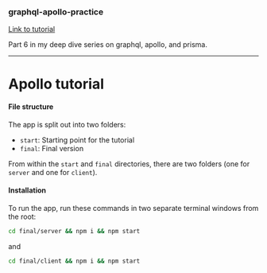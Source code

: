 ### graphql-apollo-practice
[Link to tutorial](https://www.apollographql.com/docs/tutorial/introduction/)


Part 6 in my deep dive series on graphql, apollo, and prisma.

---

# Apollo tutorial
#### File structure

The app is split out into two folders:
- `start`: Starting point for the tutorial
- `final`: Final version

From within the `start` and `final` directories, there are two folders (one for `server` and one for `client`).

#### Installation

To run the app, run these commands in two separate terminal windows from the root:

```bash
cd final/server && npm i && npm start
```

and

```bash
cd final/client && npm i && npm start
```

